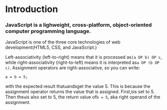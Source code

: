 # Introduction

### JavaScript is a lighweight, cross-platform, object-oriented computer programming language.

JavaScript is one of the three core technologies of web development\(HTML5, CSS, and JavaScript.\)

Left-associativity \(left-to-right\) means that it is processed as`(a OP b) OP c`, while right-associativity \(right-to-left\) means it is interpreted as`a OP (b OP c)`. Assignment operators are right-associative, so you can write:

```
a = b = 5;
```

with the expected result that`a`and`b`get the value 5. This is because the assignment operator returns the value that is assigned. First,`b`is set to 5. Then the`a`is also set to 5, the return value of`b = 5`, aka right operand of the assignment.

